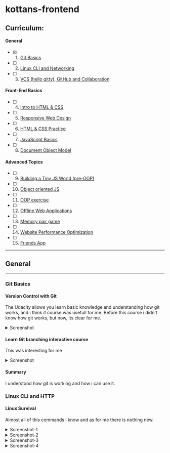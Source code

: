 # kottans-frontend

## Curriculum:


#### General
 - [x] 1. [Git Basics](#git-basics)
 - [ ] 2. [Linux CLI and Networking](#linux-cli-and-http)
 - [ ] 3. [VCS (hello gitty), GitHub and Collaboration](#git-collaboration)

#### Front-End Basics
 - [ ] 4. [Intro to HTML & CSS](#intro-to-html-and-css)
 - [ ] 5. [Responsive Web Design](#responsive-web-design)
 - [ ] 6. [HTML & CSS Practice](#html-&-css)
 - [ ] 7. [JavaScript Basics](#javascript-basics)
 - [ ] 8. [Document Object Model](#document-object-model) 

#### Advanced Topics
 - [ ] 9. [Building a Tiny JS World (pre-OOP)](#building-a-tiny-js-world) 
 - [ ] 10. [Object oriented JS](#object-oriented-js) 
 - [ ] 11. [OOP exercise](#oop-exercise) 
- [ ] 12. [Offline Web Applications](#offline-web-applications)
- [ ] 13. [Memory pair game](#memory-pair-game)
- [ ] 14. [Website Performance Optimization](#website-performance-optimization)
- [ ] 15. [Friends App](#friends-app) 

---

## General

---

### Git Basics

 #### Version Control with Git
 The Udacity allows you learn basic knowledge and understanding how git works, and i think it course was usefull for me. Before this course i didn't know how git works, but now, its clear for me. 
 
<details><summary>Screenshot</summary>
<p>

![Screenshot-image-link](https://i.imgur.com/EaAv7CR.png)
</p>
</details>

#### Learn Git branching interactive course

This was interesting for me

<details><summary>Screenshot</summary>
<p>

![Screenshot-image-link](https://i.imgur.com/bYCwQKX.png)
</p>
</details>

#### Summary

I understood how git is working and how i can use it.

### Linux CLI and HTTP

#### Linux Survival

Almost all of this commands i know and as for me there is nothing new.

<details><summary>Screenshot-1</summary>
<p>

![Screenshot-image-link](task_linux_cli/quiz-1.jpg)
</p>
</details>

<details><summary>Screenshot-2</summary>
<p>

![Screenshot-image-link](task_linux_cli/quiz-1.jpg)
</p>
</details>

<details><summary>Screenshot-3</summary>
<p>

![Screenshot-image-link](task_linux_cli/quiz-1.jpg)
</p>
</details>

<details><summary>Screenshot-4</summary>
<p>

![Screenshot-image-link](task_linux_cli/quiz-1.jpg)
</p>
</details>



